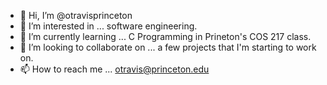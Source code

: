 - 👋 Hi, I’m @otravisprinceton
- 👀 I’m interested in ... software engineering.
- 🌱 I’m currently learning ... C Programming in Prineton's COS 217 class.
- 💞️ I’m looking to collaborate on ... a few projects that I'm starting to work on.
- 📫 How to reach me ... otravis@princeton.edu

<!---
otravisprinceton/otravisprinceton is a ✨ special ✨ repository because its `README.md` (this file) appears on your GitHub profile.
You can click the Preview link to take a look at your changes.
--->
